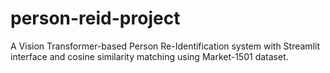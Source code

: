 # person-reid-project
A Vision Transformer-based Person Re-Identification system with Streamlit interface and cosine similarity matching using Market-1501 dataset.

